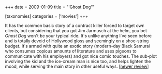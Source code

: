 +++
date = 2009-01-09
title = "'Ghost Dog'"

[taxonomies]
categories = ['movies']
+++

It has the common basic story of a contract killer forced to target own
clients, but considering that you got Jim Jarmusch at the helm, you bet
*Ghost Dog* won\'t be your typical ride. It\'s unlike anything I\'ve
seen before and is totally devoid of Hollywood gloss and seemingly on a
shoe-string budget. It\'s armed with quite an exotic story (modern-day
Black Samurai who consumes copious amounts of literature and uses
pigeons to communicate with his employers) and got nice comic touches.
The sub-plot involving the kid and the ice-cream man is nice too, and
helps lighten the mood, while serving the main story in other useful
ways. \[[newer review]\]

  [newer review]: http://movies.tshepang.net/revisiting-ghost-dog
